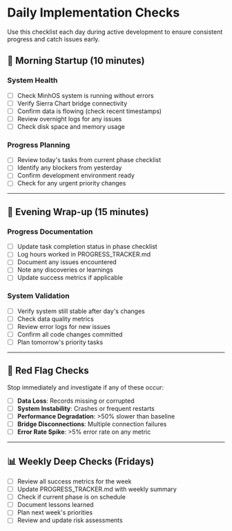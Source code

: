 # Daily Implementation Checks

Use this checklist each day during active development to ensure consistent progress and catch issues early.

## 🌅 **Morning Startup (10 minutes)**

### **System Health**
- [ ] Check MinhOS system is running without errors
- [ ] Verify Sierra Chart bridge connectivity  
- [ ] Confirm data is flowing (check recent timestamps)
- [ ] Review overnight logs for any issues
- [ ] Check disk space and memory usage

### **Progress Planning**
- [ ] Review today's tasks from current phase checklist
- [ ] Identify any blockers from yesterday
- [ ] Confirm development environment ready
- [ ] Check for any urgent priority changes

---

## 🌆 **Evening Wrap-up (15 minutes)**

### **Progress Documentation**
- [ ] Update task completion status in phase checklist
- [ ] Log hours worked in PROGRESS_TRACKER.md
- [ ] Document any issues encountered
- [ ] Note any discoveries or learnings
- [ ] Update success metrics if applicable

### **System Validation**
- [ ] Verify system still stable after day's changes
- [ ] Check data quality metrics
- [ ] Review error logs for new issues
- [ ] Confirm all code changes committed
- [ ] Plan tomorrow's priority tasks

---

## 🚨 **Red Flag Checks**

Stop immediately and investigate if any of these occur:

- [ ] **Data Loss**: Records missing or corrupted
- [ ] **System Instability**: Crashes or frequent restarts
- [ ] **Performance Degradation**: >50% slower than baseline
- [ ] **Bridge Disconnections**: Multiple connection failures
- [ ] **Error Rate Spike**: >5% error rate on any metric

---

## 📊 **Weekly Deep Checks** (Fridays)

- [ ] Review all success metrics for the week
- [ ] Update PROGRESS_TRACKER.md with weekly summary  
- [ ] Check if current phase is on schedule
- [ ] Document lessons learned
- [ ] Plan next week's priorities
- [ ] Review and update risk assessments